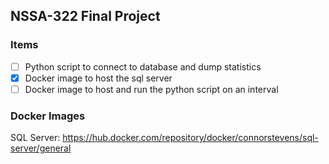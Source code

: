 ## NSSA-322 Final Project

### Items

- [ ] Python script to connect to database and dump statistics
- [x] Docker image to host the sql server
- [ ] Docker image to host and run the python script on an interval

### Docker Images

SQL Server: https://hub.docker.com/repository/docker/connorstevens/sql-server/general
